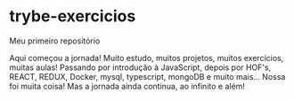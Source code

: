 # trybe-exercicios
Meu primeiro repositório

Aqui começou a jornada! Muito estudo, muitos projetos, muitos exercícios, muitas aulas! Passando por introdução à JavaScript, depois por HOF's, REACT, REDUX, Docker, mysql, typescript, mongoDB e muito mais... Nossa foi muita coisa! Mas a jornada ainda continua, ao infinito e além!
